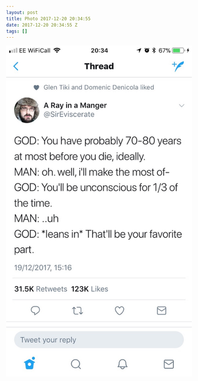 ```yaml
---
layout: post
title: Photo 2017-12-20 20:34:55
date: 2017-12-20 20:34:55 Z
tags: []
---
```

![](/media/2017/12/168761318134.jpg)
